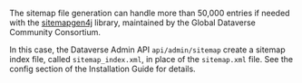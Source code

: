 The sitemap file generation can handle more than 50,000 entries if needed with the [sitemapgen4j](https://github.com/gdcc/sitemapgen4j) library, maintained by the Global Dataverse Community Consortium.

In this case, the Dataverse Admin API `api/admin/sitemap` create a sitemap index file, called `sitemap_index.xml`, in place of the `sitemap.xml` file. See the config section of the Installation Guide for details.

